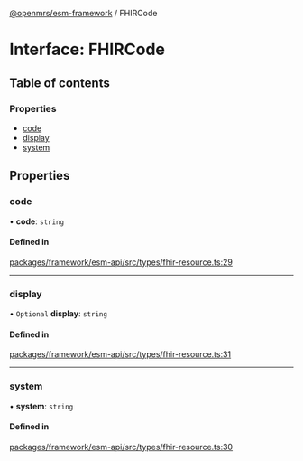 [@openmrs/esm-framework](../API.md) / FHIRCode

# Interface: FHIRCode

## Table of contents

### Properties

- [code](FHIRCode.md#code)
- [display](FHIRCode.md#display)
- [system](FHIRCode.md#system)

## Properties

### code

• **code**: `string`

#### Defined in

[packages/framework/esm-api/src/types/fhir-resource.ts:29](https://github.com/Vishal772-pixel/openmrs-esm-core/blob/main/packages/framework/esm-api/src/types/fhir-resource.ts#L29)

___

### display

• `Optional` **display**: `string`

#### Defined in

[packages/framework/esm-api/src/types/fhir-resource.ts:31](https://github.com/Vishal772-pixel/openmrs-esm-core/blob/main/packages/framework/esm-api/src/types/fhir-resource.ts#L31)

___

### system

• **system**: `string`

#### Defined in

[packages/framework/esm-api/src/types/fhir-resource.ts:30](https://github.com/Vishal772-pixel/openmrs-esm-core/blob/main/packages/framework/esm-api/src/types/fhir-resource.ts#L30)
